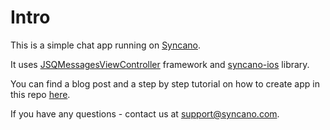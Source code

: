 # Intro

This is a simple chat app running on [Syncano](http://www.syncano.io).

It uses [JSQMessagesViewController](https://github.com/jessesquires/JSQMessagesViewController/) framework and [syncano-ios](https://github.com/Syncano/syncano-ios) library.

You can find a blog post and a step by step tutorial on how to create app in this repo [here](https://syncano.io/blog/create-ios-chat-app-part1/?utm_source=github&utm_medium=readme&utm_campaign=ios-chat-app).

If you have any questions - contact us at [support@syncano.com](mailto:support@syncano.com).
